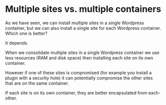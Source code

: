 # Multiple sites vs. multiple containers

As we have seen, we can install multiple sites in a single Wordpress
container, but we can also install a single site for each Wordpress
container. Which one is better?

It depends.

When we consolidate multiple sites in a single Wordpress container we
use less resources (RAM and disk space) then installing each site on
its own container.

However if one of these sites is compromised (for example you install
a plugin with a security hole) it can potentially compromise the other
sites that are on the same container.

If each site is on its own container, they are better encapsulated
from each-other.
